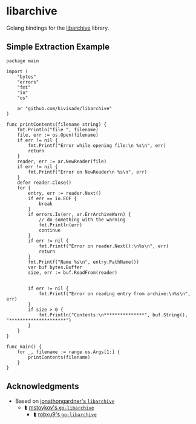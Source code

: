 # libarchive

Golang bindings for the [libarchive](http://libarchive.org) library.

## Simple Extraction Example

```golang
package main

import (
	"bytes"
	"errors"
	"fmt"
	"io"
	"os"

	ar "github.com/kivisade/libarchive"
)

func printContents(filename string) {
	fmt.Println("file ", filename)
	file, err := os.Open(filename)
	if err != nil {
		fmt.Printf("Error while opening file:\n %s\n", err)
		return
	}
	reader, err := ar.NewReader(file)
	if err != nil {
		fmt.Printf("Error on NewReader\n %s\n", err)
	}
	defer reader.Close()
	for {
		entry, err := reader.Next()
		if err == io.EOF {
			break
		}
		if errors.Is(err, ar.ErrArchiveWarn) {
			// do something with the warning
			fmt.Println(err)
			continue
		}
		if err != nil {
			fmt.Printf("Error on reader.Next():\n%s\n", err)
			return
		}
		fmt.Printf("Name %s\n", entry.PathName())
		var buf bytes.Buffer
		size, err := buf.ReadFrom(reader)


		if err != nil {
			fmt.Printf("Error on reading entry from archive:\n%s\n", err)
		}
		if size > 0 {
			fmt.Println("Contents:\n***************", buf.String(), "*********************")
		}
	}
}

func main() {
	for _, filename := range os.Args[1:] {
		printContents(filename)
	}
}
```

## Acknowledgments

- Based on [jonathongardner's `libarchive`](https://github.com/jonathongardner/libarchive)
  - ⮬ [mstoykov's `go-libarchive`](https://github.com/mstoykov/go-libarchive)
    - ⮬ [robxu9's `go-libarchive`](https://github.com/robxu9/go-libarchive)
